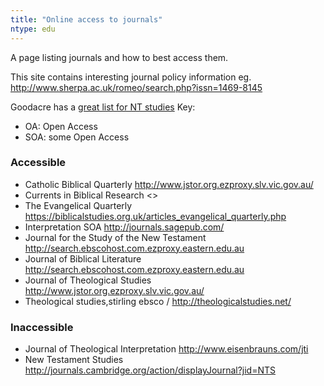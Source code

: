 ```yaml
---
title: "Online access to journals"
ntype: edu
---
```

A page listing journals and how to best access them.

This site contains interesting journal policy information eg. <http://www.sherpa.ac.uk/romeo/search.php?issn=1469-8145>

Goodacre has a [great list for NT studies](http://www.ntgateway.com/tools-and-resources/journals/)
Key:

* OA: Open Access
* SOA: some Open Access

### Accessible

* Catholic Biblical Quarterly <http://www.jstor.org.ezproxy.slv.vic.gov.au/>
* Currents in Biblical Research <>
* The Evangelical Quarterly <https://biblicalstudies.org.uk/articles_evangelical_quarterly.php>
* Interpretation SOA <http://journals.sagepub.com/>
* Journal for the Study of the New Testament <http://search.ebscohost.com.ezproxy.eastern.edu.au>
* Journal of Biblical Literature <http://search.ebscohost.com.ezproxy.eastern.edu.au>
* Journal of Theological Studies  <http://www.jstor.org.ezproxy.slv.vic.gov.au/>
* Theological studies,stirling ebsco / <http://theologicalstudies.net/>

### Inaccessible

* Journal of Theological Interpretation <http://www.eisenbrauns.com/jti>
* New Testament Studies <http://journals.cambridge.org/action/displayJournal?jid=NTS>


